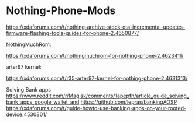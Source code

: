 # Nothing-Phone-Mods

https://xdaforums.com/t/nothing-archive-stock-ota-incremental-updates-firmware-flashing-tools-guides-for-phone-2.4650877/

NothingMuchRom:

https://xdaforums.com/t/nothingmuchrom-for-nothing-phone-2.4623411/

arter97 kernel:

https://xdaforums.com/t/r35-arter97-kernel-for-nothing-phone-2.4631313/


Solving Bank apps
https://www.reddit.com/r/Magisk/comments/1apepfh/article_guide_solving_bank_apps_google_wallet_and
https://github.com/lepras/bankingAOSP
https://xdaforums.com/t/guide-howto-use-banking-apps-on-your-rooted-device.4530801/
